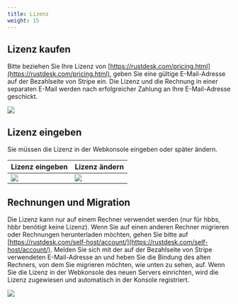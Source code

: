 ```yaml
---
title: Lizenz
weight: 15
---
```


## Lizenz kaufen

Bitte beziehen Sie Ihre Lizenz von [https://rustdesk.com/pricing.html](https://rustdesk.com/pricing.html), geben Sie eine gültige E-Mail-Adresse auf der Bezahlseite von Stripe ein. Die Lizenz und die Rechnung in einer separaten E-Mail werden nach erfolgreicher Zahlung an Ihre E-Mail-Adresse geschickt.

![](/docs/en/self-host/rustdesk-server-pro/license/images/stripe.jpg)

## Lizenz eingeben

Sie müssen die Lizenz in der Webkonsole eingeben oder später ändern.

 | Lizenz eingeben | Lizenz ändern |
 | -- | -- |
 | ![](/docs/en/self-host/rustdesk-server-pro/license/images/set.png) | ![](/docs/en/self-host/rustdesk-server-pro/license/images/change.png) |

## Rechnungen und Migration

Die Lizenz kann nur auf einem Rechner verwendet werden (nur für hbbs, hbbr benötigt keine Lizenz). Wenn Sie auf einen anderen Rechner migrieren oder Rechnungen herunterladen möchten, gehen Sie bitte auf [https://rustdesk.com/self-host/account/](https://rustdesk.com/self-host/account/). Melden Sie sich mit der auf der Bezahlseite von Stripe verwendeten E-Mail-Adresse an und heben Sie die Bindung des alten Rechners, von dem Sie migrieren möchten, wie unten zu sehen, auf. Wenn Sie die Lizenz in der Webkonsole des neuen Servers einrichten, wird die Lizenz zugewiesen und automatisch in der Konsole registriert.

![](/docs/en/self-host/rustdesk-server-pro/license/images/unbind.jpg)
